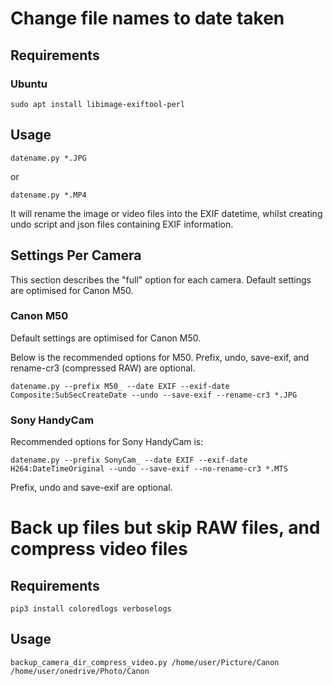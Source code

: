 # Change file names to date taken

## Requirements

### Ubuntu

`sudo apt install libimage-exiftool-perl`

## Usage

`datename.py *.JPG`

or

`datename.py *.MP4`

It will rename the image or video files into the EXIF datetime, whilst creating undo script and json files containing EXIF information.

## Settings Per Camera
This section describes the "full" option for each camera. Default settings are optimised for Canon M50.
### Canon M50

Default settings are optimised for Canon M50.

Below is the recommended options for M50. Prefix, undo, save-exif, and rename-cr3 (compressed RAW) are optional.

`datename.py --prefix M50_ --date EXIF --exif-date Composite:SubSecCreateDate --undo --save-exif --rename-cr3 *.JPG`

### Sony HandyCam

Recommended options for Sony HandyCam is:

`datename.py --prefix SonyCam_ --date EXIF --exif-date H264:DateTimeOriginal --undo --save-exif --no-rename-cr3 *.MTS`

Prefix, undo and save-exif are optional.

# Back up files but skip RAW files, and compress video files

## Requirements

`pip3 install coloredlogs verboselogs`

## Usage

`backup_camera_dir_compress_video.py /home/user/Picture/Canon /home/user/onedrive/Photo/Canon`
